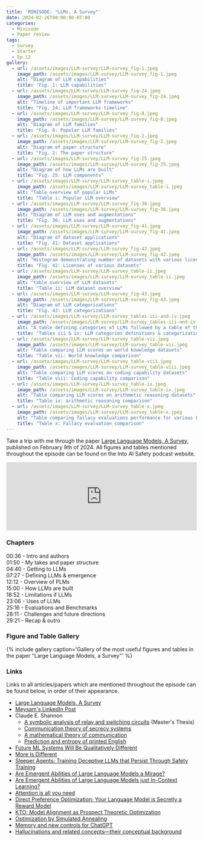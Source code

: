 ```yaml
---
title: 'MINISODE: "LLMs, A Survey"'
date: 2024-02-26T00:00:00-07:00
categories:
  - Minisode
  - Paper review
tags:
  - Survey
  - Starter
  - Ep.13
gallery:
  - url: /assets/images/LLM-survey/LLM-survey_fig-1.jpeg
    image_path: /assets/images/LLM-survey/LLM-survey_fig-1.jpeg
    alt: "Diagram of LLM capabilities"
    title: "Fig. 1: LLM capabilities"
  - url: /assets/images/LLM-survey/LLM-survey_fig-24.jpeg
    image_path: /assets/images/LLM-survey/LLM-survey_fig-24.jpeg
    alt: "Timeline of important LLM frameworks"
    title: "Fig. 24: LLM frameworks timeline"
  - url: /assets/images/LLM-survey/LLM-survey_fig-8.jpeg
    image_path: /assets/images/LLM-survey/LLM-survey_fig-8.jpeg
    alt: "Diagram of LLM families"
    title: "Fig. 8: Popular LLM families"
  - url: /assets/images/LLM-survey/LLM-survey_fig-2.jpeg
    image_path: /assets/images/LLM-survey/LLM-survey_fig-2.jpeg
    alt: "Diagram of paper structure"
    title: "Fig. 2: The paper structure"
  - url: /assets/images/LLM-survey/LLM-survey_fig-25.jpeg
    image_path: /assets/images/LLM-survey/LLM-survey_fig-25.jpeg
    alt: "Diagram of how LLMs are built"
    title: "Fig. 25: LLM components"
  - url: /assets/images/LLM-survey/LLM-survey_table-i.jpeg
    image_path: /assets/images/LLM-survey/LLM-survey_table-i.jpeg
    alt: "Table overview of popular LLMs"
    title: "Table i: Popular LLM overview"
  - url: /assets/images/LLM-survey/LLM-survey_fig-36.jpeg
    image_path: /assets/images/LLM-survey/LLM-survey_fig-36.jpeg
    alt: "Diagram of LLM uses and augmentations"
    title: "Fig. 36: LLM uses and augmentations"
  - url: /assets/images/LLM-survey/LLM-survey_fig-41.jpeg
    image_path: /assets/images/LLM-survey/LLM-survey_fig-41.jpeg
    alt: "Diagram of dataset applications"
    title: "Fig. 41: Dataset applications"
  - url: /assets/images/LLM-survey/LLM-survey_fig-42.jpeg
    image_path: /assets/images/LLM-survey/LLM-survey_fig-42.jpeg
    alt: "Histogram demonstrating number of datasets with various licenses"
    title: "Fig. 42: Licenses of various datasets"
  - url: /assets/images/LLM-survey/LLM-survey_table-ii.jpeg
    image_path: /assets/images/LLM-survey/LLM-survey_table-ii.jpeg
    alt: "table overview of LLM datasets"
    title: "Table ii: LLM dataset overview"
  - url: /assets/images/LLM-survey/LLM-survey_fig-43.jpeg
    image_path: /assets/images/LLM-survey/LLM-survey_fig-43.jpeg
    alt: "Diagram of LLM categorizations"
    title: "Fig. 43: LLM categorizations"
  - url: /assets/images/LLM-survey/LLM-survey_tables-iii-and-iv.jpeg
    image_path: /assets/images/LLM-survey/LLM-survey_tables-iii-and-iv.jpeg
    alt: "A table defining categories of LLMs followed by a table of the categories that various LLMs belong to"
    title: "Tables iii & iv: LLM categories definitions & categorization of various LLMs"
  - url: /assets/images/LLM-survey/LLM-survey_table-vii.jpeg
    image_path: /assets/images/LLM-survey/LLM-survey_table-vii.jpeg
    alt: "Table comparing LLM scores on world knowledge datasets"
    title: "Table vii: World knowledge comparison"
  - url: /assets/images/LLM-survey/LLM-survey_table-viii.jpeg
    image_path: /assets/images/LLM-survey/LLM-survey_table-viii.jpeg
    alt: "Table comparing LLM scores on coding capability datasets"
    title: "Table viii: Coding capability comparison"
  - url: /assets/images/LLM-survey/LLM-survey_table-ix.jpeg
    image_path: /assets/images/LLM-survey/LLM-survey_table-ix.jpeg
    alt: "Table comparing LLM scores on arithmetic reasoning datasets"
    title: "Table ix: arithmetic reasoning comparison"
  - url: /assets/images/LLM-survey/LLM-survey_table-x.jpeg
    image_path: /assets/images/LLM-survey/LLM-survey_table-x.jpeg
    alt: "Table comparing fallacy evaluations performance for various LLMs"
    title: "Table x: Fallacy evaluation comparison"
---
```


Take a trip with me through the paper <a href="https://arxiv.org/abs/2402.06196" target="_blank" rel="noreferrer noopener">Large Language Models, A Survey</a>, published on February 9th of 2024. All figures and tables mentioned throughout the episode can be found on the Into AI Safety podcast website.

<iframe width="100%" height="180" frameborder="no" scrolling="no" seamless="" src="https://share.transistor.fm/e/24982632"></iframe>

### Chapters

00:36 - Intro and authors<br>
01:50 - My takes and paper structure<br>
04:40 - Getting to LLMs<br>
07:27 - Defining LLMs & emergence<br>
12:12 - Overview of PLMs<br>
15:00 - How LLMs are built<br>
18:52 - Limitations if LLMs<br>
23:06 - Uses of LLMs<br>
25:16 - Evaluations and Benchmarks<br>
28:11 - Challenges and future directions<br>
29:21 - Recap & outro
<!-- 13:47 - Open-Source -->

### Figure and Table Gallery

{% include gallery caption='Gallery of the most useful figures and tables in the paper "Large Language Models, a Survey"' %}

### Links

Links to all articles/papers which are mentioned throughout the episode can be found below, in order of their appearance.
- <a href="https://arxiv.org/abs/2402.06196" target="_blank" rel="noreferrer noopener">Large Language Models, A Survey</a>
- <a href="https://www.linkedin.com/posts/meysam-ac_i-am-delighted-to-share-that-our-most-recent-activity-7162768857827377152-wiLu/?utm_source=share&utm_medium=member_desktop" target="_blank" rel="noreferrer noopener">Meysam's LinkedIn Post</a>
- Claude E. Shannon
  - <a href="https://dspace.mit.edu/handle/1721.1/11173" target="_blank" rel="noreferrer noopener">A symbolic analysis of relay and switching circuits</a> (Master's Thesis)
  - <a href="https://ieeexplore.ieee.org/document/6769090" target="_blank" rel="noreferrer noopener">Communication theory of secrecy systems</a>
  - <a href="https://ieeexplore.ieee.org/document/6773024" target="_blank" rel="noreferrer noopener">A mathematical theory of communication</a>
  - <a href="https://ieeexplore.ieee.org/document/6773263" target="_blank" rel="noreferrer noopener">Prediction and entropy of printed English</a>
- <a href="https://bounded-regret.ghost.io/future-ml-systems-will-be-qualitatively-different/" target="_blank" rel="noreferrer noopener">Future ML Systems Will Be Qualitatively Different</a>
- <a href="https://www.science.org/doi/10.1126/science.177.4047.393?ref=bounded-regret.ghost.io" target="_blank" rel="noreferrer noopener">More Is Different</a>
- <a href="https://arxiv.org/abs/2401.05566" target="_blank" rel="noreferrer noopener">Sleeper Agents: Training Deceptive LLMs that Persist Through Safety Training</a>
- <a href="https://arxiv.org/abs/2304.15004" target="_blank" rel="noreferrer noopener">Are Emergent Abilities of Large Language Models a Mirage?</a>
- <a href="https://arxiv.org/abs/2309.01809" target="_blank" rel="noreferrer noopener">Are Emergent Abilities of Large Language Models just In-Context Learning?</a>
- <a href="https://arxiv.org/abs/1706.03762" target="_blank" rel="noreferrer noopener">Attention is all you need</a>
- <a href="https://arxiv.org/abs/2305.18290" target="_blank" rel="noreferrer noopener">Direct Preference Optimization: Your Language Model is Secretly a Reward Model</a>
- <a href="https://arxiv.org/abs/2402.01306" target="_blank" rel="noreferrer noopener">KTO: Model Alignment as Prospect Theoretic Optimization</a>
- <a href="https://www2.stat.duke.edu/~scs/Courses/Stat376/Papers/TemperAnneal/KirkpatrickAnnealScience1983.pdf" target="_blank" rel="noreferrer noopener">Optimization by Simulated Annealing</a>
- <a href="https://openai.com/blog/memory-and-new-controls-for-chatgpt" target="_blank" rel="noreferrer noopener">Memory and new controls for ChatGPT</a>
- <a href="https://www.ncbi.nlm.nih.gov/pmc/articles/PMC4515540/" target="_blank" rel="noreferrer noopener">Hallucinations and related concepts—their conceptual background</a>

<!-- end of the list -->
